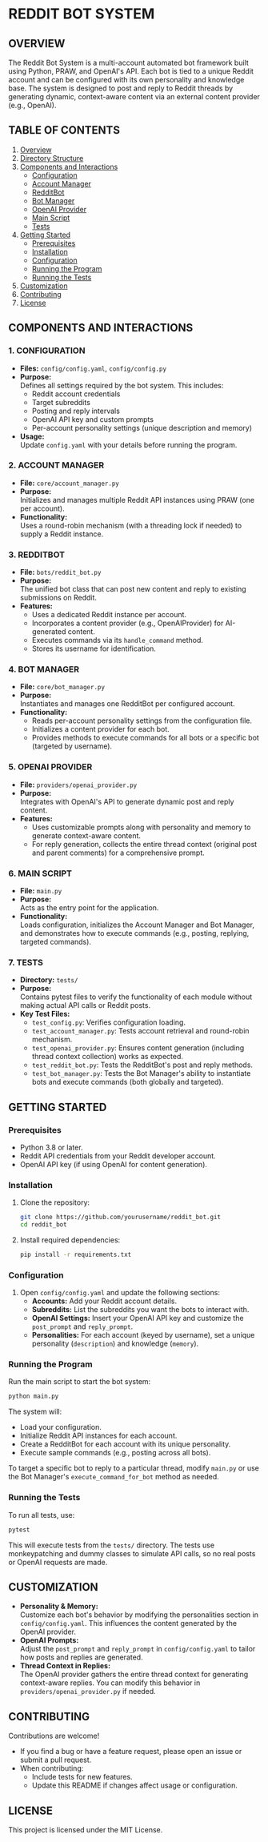 # REDDIT BOT SYSTEM

## OVERVIEW
The Reddit Bot System is a multi-account automated bot framework built using Python, PRAW, and OpenAI's API. Each bot is tied to a unique Reddit account and can be configured with its own personality and knowledge base. The system is designed to post and reply to Reddit threads by generating dynamic, context-aware content via an external content provider (e.g., OpenAI).

## TABLE OF CONTENTS
1. [Overview](#overview)
2. [Directory Structure](#directory-structure)
3. [Components and Interactions](#components-and-interactions)
   - [Configuration](#1-configuration)
   - [Account Manager](#2-account-manager)
   - [RedditBot](#3-redditbot)
   - [Bot Manager](#4-bot-manager)
   - [OpenAI Provider](#5-openai-provider)
   - [Main Script](#6-main-script)
   - [Tests](#7-tests)
4. [Getting Started](#getting-started)
   - [Prerequisites](#prerequisites)
   - [Installation](#installation)
   - [Configuration](#configuration)
   - [Running the Program](#running-the-program)
   - [Running the Tests](#running-the-tests)
5. [Customization](#customization)
6. [Contributing](#contributing)
7. [License](#license)

## COMPONENTS AND INTERACTIONS

### 1. CONFIGURATION
- **Files:** `config/config.yaml`, `config/config.py`
- **Purpose:**  
  Defines all settings required by the bot system. This includes:
  - Reddit account credentials
  - Target subreddits
  - Posting and reply intervals
  - OpenAI API key and custom prompts
  - Per-account personality settings (unique description and memory)
- **Usage:**  
  Update `config.yaml` with your details before running the program.

### 2. ACCOUNT MANAGER
- **File:** `core/account_manager.py`
- **Purpose:**  
  Initializes and manages multiple Reddit API instances using PRAW (one per account).
- **Functionality:**  
  Uses a round-robin mechanism (with a threading lock if needed) to supply a Reddit instance.

### 3. REDDITBOT
- **File:** `bots/reddit_bot.py`
- **Purpose:**  
  The unified bot class that can post new content and reply to existing submissions on Reddit.
- **Features:**  
  - Uses a dedicated Reddit instance per account.
  - Incorporates a content provider (e.g., OpenAIProvider) for AI-generated content.
  - Executes commands via its `handle_command` method.
  - Stores its username for identification.

### 4. BOT MANAGER
- **File:** `core/bot_manager.py`
- **Purpose:**  
  Instantiates and manages one RedditBot per configured account.
- **Functionality:**  
  - Reads per-account personality settings from the configuration file.
  - Initializes a content provider for each bot.
  - Provides methods to execute commands for all bots or a specific bot (targeted by username).

### 5. OPENAI PROVIDER
- **File:** `providers/openai_provider.py`
- **Purpose:**  
  Integrates with OpenAI's API to generate dynamic post and reply content.
- **Features:**  
  - Uses customizable prompts along with personality and memory to generate context-aware content.
  - For reply generation, collects the entire thread context (original post and parent comments) for a comprehensive prompt.

### 6. MAIN SCRIPT
- **File:** `main.py`
- **Purpose:**  
  Acts as the entry point for the application.
- **Functionality:**  
  Loads configuration, initializes the Account Manager and Bot Manager, and demonstrates how to execute commands (e.g., posting, replying, targeted commands).

### 7. TESTS
- **Directory:** `tests/`
- **Purpose:**  
  Contains pytest files to verify the functionality of each module without making actual API calls or Reddit posts.
- **Key Test Files:**  
  - `test_config.py`: Verifies configuration loading.
  - `test_account_manager.py`: Tests account retrieval and round-robin mechanism.
  - `test_openai_provider.py`: Ensures content generation (including thread context collection) works as expected.
  - `test_reddit_bot.py`: Tests the RedditBot's post and reply methods.
  - `test_bot_manager.py`: Tests the Bot Manager's ability to instantiate bots and execute commands (both globally and targeted).

## GETTING STARTED

### Prerequisites
- Python 3.8 or later.
- Reddit API credentials from your Reddit developer account.
- OpenAI API key (if using OpenAI for content generation).

### Installation
1. Clone the repository:
   ```sh
   git clone https://github.com/yourusername/reddit_bot.git
   cd reddit_bot
   ```

2. Install required dependencies:
   ```sh
   pip install -r requirements.txt
   ```

### Configuration
1. Open `config/config.yaml` and update the following sections:
   - **Accounts:** Add your Reddit account details.
   - **Subreddits:** List the subreddits you want the bots to interact with.
   - **OpenAI Settings:** Insert your OpenAI API key and customize the `post_prompt` and `reply_prompt`.
   - **Personalities:** For each account (keyed by username), set a unique personality (`description`) and knowledge (`memory`).

### Running the Program
Run the main script to start the bot system:
   ```sh
   python main.py
   ```

The system will:
- Load your configuration.
- Initialize Reddit API instances for each account.
- Create a RedditBot for each account with its unique personality.
- Execute sample commands (e.g., posting across all bots).

To target a specific bot to reply to a particular thread, modify `main.py` or use the Bot Manager's `execute_command_for_bot` method as needed.

### Running the Tests
To run all tests, use:
   ```sh
   pytest
   ```

This will execute tests from the `tests/` directory. The tests use monkeypatching and dummy classes to simulate API calls, so no real posts or OpenAI requests are made.

## CUSTOMIZATION
- **Personality & Memory:**  
  Customize each bot's behavior by modifying the personalities section in `config/config.yaml`. This influences the content generated by the OpenAI provider.
- **OpenAI Prompts:**  
  Adjust the `post_prompt` and `reply_prompt` in `config/config.yaml` to tailor how posts and replies are generated.
- **Thread Context in Replies:**  
  The OpenAI provider gathers the entire thread context for generating context-aware replies. You can modify this behavior in `providers/openai_provider.py` if needed.

## CONTRIBUTING
Contributions are welcome!
- If you find a bug or have a feature request, please open an issue or submit a pull request.
- When contributing:
  - Include tests for new features.
  - Update this README if changes affect usage or configuration.

## LICENSE
This project is licensed under the MIT License.
